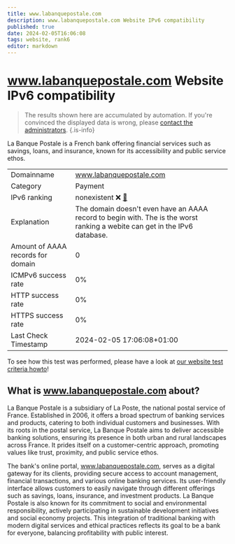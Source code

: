 ```yaml
---
title: www.labanquepostale.com
description: www.labanquepostale.com Website IPv6 compatibility
published: true
date: 2024-02-05T16:06:08
tags: website, rank6
editor: markdown
---
```


# www.labanquepostale.com Website IPv6 compatibility

> The results shown here are accumulated by automation. If you're convinced the displayed data is wrong, please [contact the administrators](/howto/chat). 
{.is-info}

La Banque Postale is a French bank offering financial services such as savings, loans, and insurance, known for its accessibility and public service ethos.


|   |   |
| - | - |
| Domainname | www.labanquepostale.com
| Category | Payment |
| IPv6 ranking | nonexistent :x: [🔗](/howto/ranking) |
| Explanation | The domain doesn't even have an AAAA record to begin with. The is the worst ranking a webite can get in the IPv6 database. |
| Amount of AAAA records for domain | 0 |
| ICMPv6 success rate | 0%|
| HTTP success rate | 0% |
| HTTPS success rate | 0% |
| Last Check Timestamp | 2024-02-05 17:06:08+01:00 |

To see how this test was performed, please have a look at [our website test criteria howto](/howto/testcriteria/website)!


## What is www.labanquepostale.com about?
La Banque Postale is a subsidiary of La Poste, the national postal service of France. Established in 2006, it offers a broad spectrum of banking services and products, catering to both individual customers and businesses. With its roots in the postal service, La Banque Postale aims to deliver accessible banking solutions, ensuring its presence in both urban and rural landscapes across France. It prides itself on a customer-centric approach, promoting values like trust, proximity, and public service ethos.

The bank's online portal, www.labanquepostale.com, serves as a digital gateway for its clients, providing secure access to account management, financial transactions, and various online banking services. Its user-friendly interface allows customers to easily navigate through different offerings such as savings, loans, insurance, and investment products. La Banque Postale is also known for its commitment to social and environmental responsibility, actively participating in sustainable development initiatives and social economy projects. This integration of traditional banking with modern digital services and ethical practices reflects its goal to be a bank for everyone, balancing profitability with public interest.


